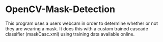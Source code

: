 # OpenCV-Mask-Detection
This program uses a users webcam in order to determine whether or not they are wearing a mask. It does this with a custom trained cascade classifier (maskCasc.xml) using training data available online.
